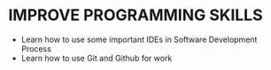 # IMPROVE PROGRAMMING SKILLS
- Learn how to use some important IDEs in Software Development Process
- Learn how to use Git and Github for work
